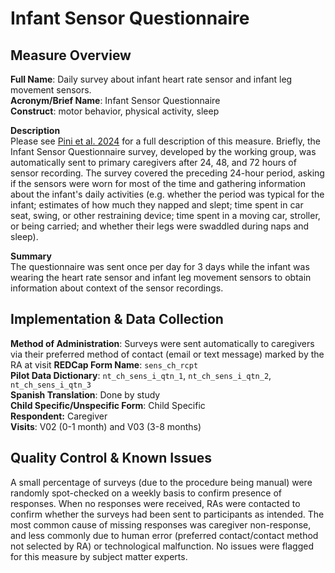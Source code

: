 # Infant Sensor Questionnaire
## Measure Overview
**Full Name**: Daily survey about infant heart rate sensor and infant leg movement sensors.   
**Acronym/Brief Name**: Infant Sensor Questionnaire  
**Construct**: motor behavior, physical activity, sleep   

**Description**     
Please see [Pini et al. 2024](https://doi.org/10.1016/j.dcn.2024.101446) for a full description of this measure. Briefly, the Infant Sensor Questionnaire survey, developed by the working group, was automatically sent to primary caregivers after 24, 48, and 72 hours of sensor recording. The survey covered the preceding 24-hour period, asking if the sensors were worn for most of the time and gathering information about the infant's daily activities (e.g. whether the period was typical for the infant; estimates of how much they napped and slept; time spent in car seat, swing, or other restraining device; time spent in a moving car, stroller, or being carried; and whether their legs were swaddled during naps and sleep).

**Summary**     
The questionnaire was sent once per day for 3 days while the infant was wearing the heart rate sensor and infant leg movement sensors to obtain information about context of the sensor recordings.

## Implementation & Data Collection
**Method of Administration**: Surveys were sent automatically to caregivers via their preferred method of contact (email or text message) marked by the RA at visit
**REDCap Form Name**: `sens_ch_rcpt`  
**Pilot Data Dictionary**: `nt_ch_sens_i_qtn_1`, `nt_ch_sens_i_qtn_2`, `nt_ch_sens_i_qtn_3`  
**Spanish Translation**: Done by study  
**Child Specific/Unspecific Form**: Child Specific  
**Respondent:** Caregiver   
**Visits**: V02 (0-1 month) and V03 (3-8 months)  

## Quality Control & Known Issues 
A small percentage of surveys (due to the procedure being manual) were randomly spot-checked on a weekly basis to confirm presence of responses. When no responses were received, RAs were contacted to confirm whether the surveys had been sent to participants as intended. The most common cause of missing responses was caregiver non-response, and less commonly due to human error (preferred contact/contact method not selected by RA) or technological malfunction. No issues were flagged for this measure by subject matter experts.
